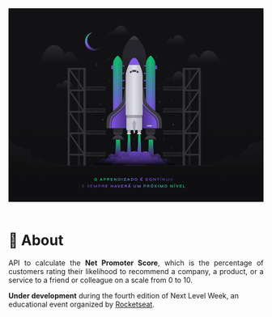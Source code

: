 <div align="center">
  <img src="wallpaper.png" alt="Rocketseat"/>
</div>
<br/>

# :100: About

<p align="justify">
  API to calculate the <strong>Net Promoter Score</strong>, which is the percentage of customers rating their likelihood to recommend a company, a product, or a service to a friend or colleague on a scale from 0 to 10.
</p>

<p>
  <strong>Under development</strong> during the fourth edition of Next Level Week, an educational event organized by <a href="https://rocketseat.com.br/">Rocketseat</a>.
</p>
